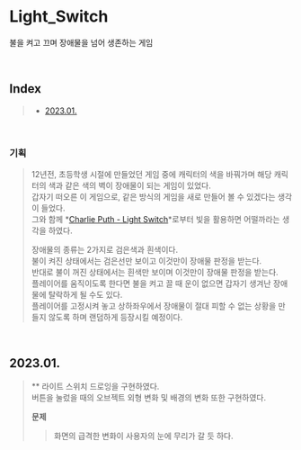 # Light_Switch

불을 켜고 끄며 장애물을 넘어 생존하는 게임

<br/>

## Index

> - [2023.01.](#202301)

<br/>

### 기획

> 12년전, 초등학생 시절에 만들었던 게임 중에 캐릭터의 색을 바꿔가며 해당 캐릭터의 색과 같은 색의 벽이 장애물이 되는 게임이 있었다.  
> 갑자기 떠오른 이 게임으로, 같은 방식의 게임을 새로 만들어 볼 수 있겠다는 생각이 들었다.  
> 그와 함께 *[Charlie Puth - Light Switch](https://youtu.be/WFsAon_TWPQ)*로부터 빛을 활용하면 어떨까라는 생각을 하였다.  
> 
> 장애물의 종류는 2가지로 검은색과 흰색이다.  
> 불이 켜진 상태에서는 검은선만 보이고 이것만이 장애물 판정을 받는다.  
> 반대로 불이 꺼진 상태에서는 흰색만 보이며 이것만이 장애물 판정을 받는다.  
> 플레이어를 움직이도록 한다면 불을 켜고 끌 때 운이 없으면 갑자기 생겨난 장애물에 탈락하게 될 수도 있다.  
> 플레이어를 고정시켜 놓고 상하좌우에서 장애물이 절대 피할 수 없는 상황을 만들지 않도록 하며 랜덤하게 등장시킬 예정이다.  

<br/>

## 2023.01.

> **
> 라이트 스위치 드로잉을 구현하였다.  
> 버튼을 눌렀을 때의 오브젝트 외형 변화 및 배경의 변화 또한 구현하였다. 
>
> **문제**
> > 화면의 급격한 변화이 사용자의 눈에 무리가 갈 듯 하다.  